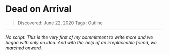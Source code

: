 # Dead on Arrival
> Discovered: June 22, 2020
> Tags: Outline
* * *

*No script. This is the very first of my commitment to write more and we began with only an idea. And with the help of an irreplaceable friend, we marched onward.*

